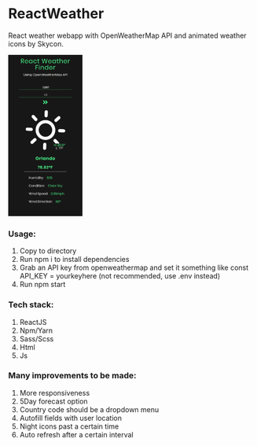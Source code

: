 # ReactWeather
React weather webapp with OpenWeatherMap API and animated weather icons by Skycon. 

<img src="images/screenie.png" width="30%" height="30%"/>


### Usage:
1. Copy to directory
2. Run npm i to install dependencies
3. Grab an API key from openweathermap and set it something like const API_KEY = yourkeyhere (not recommended, use .env instead)
4. Run npm start

### Tech stack: 
1. ReactJS
2. Npm/Yarn
3. Sass/Scss
4. Html
5. Js

### Many improvements to be made:
1. More responsiveness
2. 5Day forecast option
3. Country code should be a dropdown menu
4. Autofill fields with user location
5. Night icons past a certain time
6. Auto refresh after a certain interval


